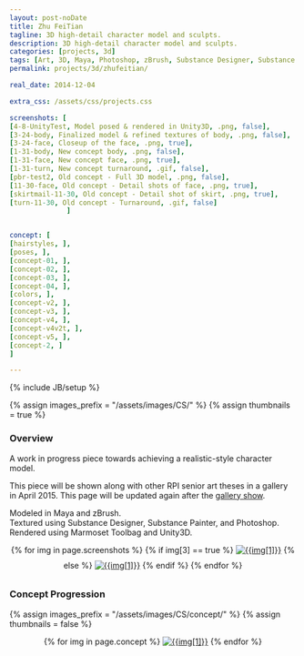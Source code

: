 ```yaml
---
layout: post-noDate
title: Zhu FeiTian
tagline: 3D high-detail character model and sculpts.
description: 3D high-detail character model and sculpts.
categories: [projects, 3d]
tags: [Art, 3D, Maya, Photoshop, zBrush, Substance Designer, Substance Painter, Marmoset Toolbag]
permalink: projects/3d/zhufeitian/

real_date: 2014-12-04

extra_css: /assets/css/projects.css

screenshots: [
[4-8-UnityTest, Model posed & rendered in Unity3D, .png, false],
[3-24-body, Finalized model & refined textures of body, .png, false],
[3-24-face, Closeup of the face, .png, true],
[1-31-body, New concept body, .png, false],
[1-31-face, New concept face, .png, true],
[1-31-turn, New concept turnaround, .gif, false],
[pbr-test2, Old concept - Full 3D model, .png, false],
[11-30-face, Old concept - Detail shots of face, .png, true],
[skirtmail-11-30, Old concept - Detail shot of skirt, .png, true],
[turn-11-30, Old concept - Turnaround, .gif, false]
              ]


concept: [
[hairstyles, ],
[poses, ],
[concept-01, ],
[concept-02, ],
[concept-03, ],
[concept-04, ],
[colors, ],
[concept-v2, ],
[concept-v3, ],
[concept-v4, ],
[concept-v4v2t, ],
[concept-v5, ],
[concept-2, ]
]

---
```

{% include JB/setup %}

{% assign images_prefix = "/assets/images/CS/" %}
{% assign thumbnails = true %}

<h3>Overview</h3>

A work in progress piece towards achieving a realistic-style character model.

This piece will be shown along with other RPI senior art theses in a gallery in April 2015. This page will be updated again after the [gallery show](/blog/2015/04/06/iridesence/).

Modeled in Maya and zBrush. <br>
Textured using Substance Designer, Substance Painter, and Photoshop. <br>
Rendered using Marmoset Toolbag and Unity3D. <br>

<div id="slideshow" style="text-align: center;">
{% for img in page.screenshots %}
    {% if img[3] == true %}
    <a href="{{images_prefix}}{{img[0]}}{{img[2]}}"><img src= "{{images_prefix}}{{img[0]}}-tn{{img[2]}}" alt="{{img[1]}}" class="img-responsive" style="margin-bottom: 10px"></a>
    {% else %}
    <a href="{{images_prefix}}{{img[0]}}{{img[2]}}"><img src= "{{images_prefix}}{{img[0]}}{{img[2]}}" alt="{{img[1]}}" class="img-responsive" style="margin-bottom: 10px"></a>
    {% endif %}
{% endfor %}
</div>

<script>
    $('#slideshow').photobox('a', {history:false, time:0, counter:false});
</script>


<h3 id="concepts">Concept Progression</h3>

{% assign images_prefix = "/assets/images/CS/concept/" %}
{% assign thumbnails = false %}

<div id="slideshow2" style="text-align: center;">
{% for img in page.concept %}
    <a href="{{images_prefix}}{{img[0]}}.png"><img src= "{{images_prefix}}{{img[0]}}-tn.png" alt="{{img[1]}}" class="img-responsive" style="margin-bottom: 10px"></a>
{% endfor %}
</div>

<script>
    $('#slideshow2').photobox('a', {history:false, time:0, counter:false});
</script>

&nbsp;
